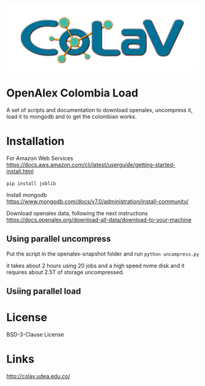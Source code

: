 
<center><img src="https://raw.githubusercontent.com/colav/colav.github.io/master/img/Logo.png"/></center>

# OpenAlex Colombia Load
A set of scripts and documentation to download openalex, uncompress it, load it to mongodb and to get the colombian works.


# Installation

For Amazon Web Services
https://docs.aws.amazon.com/cli/latest/userguide/getting-started-install.html


`pip install joblib`


Install mongodb
https://www.mongodb.com/docs/v7.0/administration/install-community/

Download openalex data, following the next instructions
https://docs.openalex.org/download-all-data/download-to-your-machine


## Using parallel uncompress

Put the script in the openalex-snapshot folder and run 
`python uncompress.py`

it takes about 2 hours using 20 jobs and a high speed nvme disk
and it requires about 2.5T of storage uncompressed.


## Usiing parallel load



# License
BSD-3-Clause License 

# Links
http://colav.udea.edu.co/



